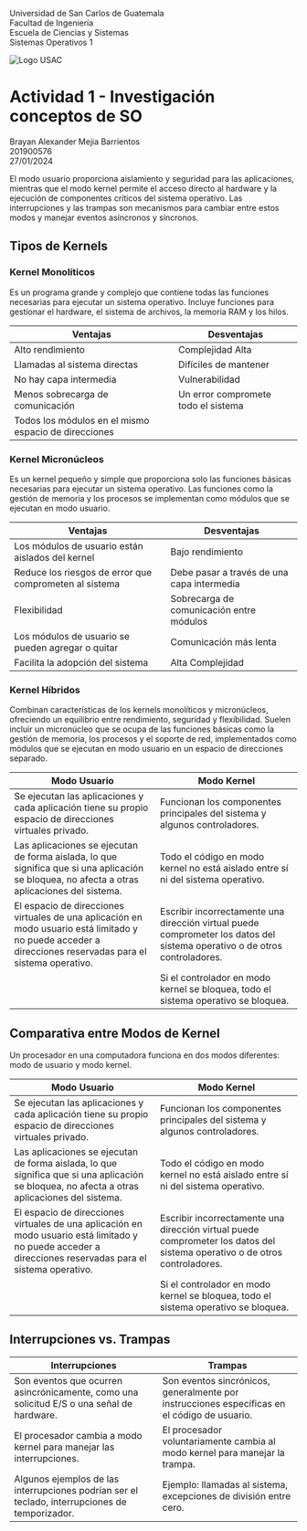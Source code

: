 Universidad de San Carlos de Guatemala  
Facultad de Ingeniería  
Escuela de Ciencias y Sistemas  
Sistemas Operativos 1  

![Logo USAC](https://extracurriculares.ingenieria.usac.edu.gt/img/logo_fiusac_simple.png)

# Actividad 1 - Investigación conceptos de SO

Brayan Alexander Mejia Barrientos  
201900576  
27/01/2024  

El modo usuario proporciona aislamiento y seguridad para las aplicaciones, mientras que el modo kernel permite el acceso directo al hardware y la ejecución de componentes críticos del sistema operativo. Las interrupciones y las trampas son mecanismos para cambiar entre estos modos y manejar eventos asíncronos y síncronos.

## Tipos de Kernels

### Kernel Monolíticos

Es un programa grande y complejo que contiene todas las funciones necesarias para ejecutar un sistema operativo. Incluye funciones para gestionar el hardware, el sistema de archivos, la memoria RAM y los hilos.


| **Ventajas**                            | **Desventajas**                             |
|-----------------------------------------|---------------------------------------------|
| Alto rendimiento                        | Complejidad Alta                            |
| Llamadas al sistema directas            | Difíciles de mantener                       |
| No hay capa intermedia                  | Vulnerabilidad                             |
| Menos sobrecarga de comunicación        | Un error compromete todo el sistema        |
| Todos los módulos en el mismo espacio de direcciones |                                           |

### Kernel Micronúcleos

Es un kernel pequeño y simple que proporciona solo las funciones básicas necesarias para ejecutar un sistema operativo. Las funciones como la gestión de memoria y los procesos se implementan como módulos que se ejecutan en modo usuario.

| **Ventajas**                            | **Desventajas**                             |
|-----------------------------------------|---------------------------------------------|
| Los módulos de usuario están aislados del kernel | Bajo rendimiento                            |
| Reduce los riesgos de error que comprometen al sistema | Debe pasar a través de una capa intermedia |
| Flexibilidad                            | Sobrecarga de comunicación entre módulos   |
| Los módulos de usuario se pueden agregar o quitar | Comunicación más lenta                     |
| Facilita la adopción del sistema        | Alta Complejidad                            |

### Kernel Híbridos

Combinan características de los kernels monolíticos y micronúcleos, ofreciendo un equilibrio entre rendimiento, seguridad y flexibilidad. Suelen incluir un micronúcleo que se ocupa de las funciones básicas como la gestión de memoria, los procesos y el soporte de red, implementados como módulos que se ejecutan en modo usuario en un espacio de direcciones separado.


| **Modo Usuario**                                     | **Modo Kernel**                                    |
|------------------------------------------------------|----------------------------------------------------|
| Se ejecutan las aplicaciones y cada aplicación tiene su propio espacio de direcciones virtuales privado. | Funcionan los componentes principales del sistema y algunos controladores. |
| Las aplicaciones se ejecutan de forma aislada, lo que significa que si una aplicación se bloquea, no afecta a otras aplicaciones del sistema. | Todo el código en modo kernel no está aislado entre sí ni del sistema operativo. |
| El espacio de direcciones virtuales de una aplicación en modo usuario está limitado y no puede acceder a direcciones reservadas para el sistema operativo. | Escribir incorrectamente una dirección virtual puede comprometer los datos del sistema operativo o de otros controladores. |
|                                                      | Si el controlador en modo kernel se bloquea, todo el sistema operativo se bloquea. |

## Comparativa entre Modos de Kernel

Un procesador en una computadora funciona en dos modos diferentes: modo de usuario y modo kernel.

| **Modo Usuario**                                     | **Modo Kernel**                                    |
|------------------------------------------------------|----------------------------------------------------|
| Se ejecutan las aplicaciones y cada aplicación tiene su propio espacio de direcciones virtuales privado. | Funcionan los componentes principales del sistema y algunos controladores. |
| Las aplicaciones se ejecutan de forma aislada, lo que significa que si una aplicación se bloquea, no afecta a otras aplicaciones del sistema. | Todo el código en modo kernel no está aislado entre sí ni del sistema operativo. |
| El espacio de direcciones virtuales de una aplicación en modo usuario está limitado y no puede acceder a direcciones reservadas para el sistema operativo. | Escribir incorrectamente una dirección virtual puede comprometer los datos del sistema operativo o de otros controladores. |
|                                                      | Si el controlador en modo kernel se bloquea, todo el sistema operativo se bloquea. |


## Interrupciones vs. Trampas


| **Interrupciones**                                   | **Trampas**                                       |
|------------------------------------------------------|----------------------------------------------------|
| Son eventos que ocurren asincrónicamente, como una solicitud E/S o una señal de hardware. | Son eventos sincrónicos, generalmente por instrucciones específicas en el código de usuario. |
| El procesador cambia a modo kernel para manejar las interrupciones. | El procesador voluntariamente cambia al modo kernel para manejar la trampa. |
| Algunos ejemplos de las interrupciones podrían ser el teclado, interrupciones de temporizador. | Ejemplo: llamadas al sistema, excepciones de división entre cero. |
